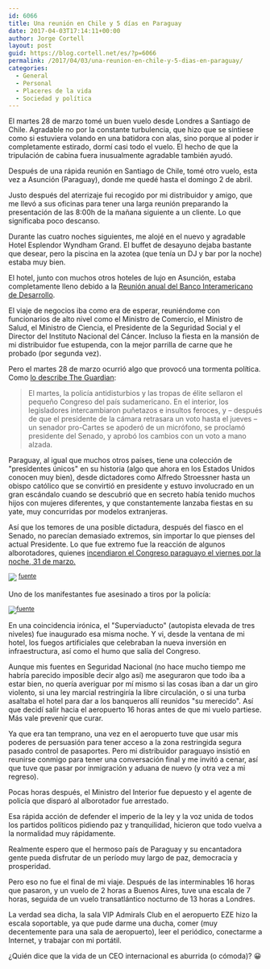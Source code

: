 ```yaml
---
id: 6066
title: Una reunión en Chile y 5 días en Paraguay
date: 2017-04-03T17:14:11+00:00
author: Jorge Cortell
layout: post
guid: https://blog.cortell.net/es/?p=6066
permalink: /2017/04/03/una-reunion-en-chile-y-5-dias-en-paraguay/
categories:
  - General
  - Personal
  - Placeres de la vida
  - Sociedad y polí­tica
---
```

El martes 28 de marzo tomé un buen vuelo desde Londres a Santiago de Chile. Agradable no por la constante turbulencia, que hizo que se sintiese como si estuviera volando en una batidora con alas, sino porque al poder ir completamente estirado, dormí casi todo el vuelo. El hecho de que la tripulación de cabina fuera inusualmente agradable también ayudó.

Después de una rápida reunión en Santiago de Chile, tomé otro vuelo, esta vez a Asunción (Paraguay), donde me quedé hasta el domingo 2 de abril.

Justo después del aterrizaje fui recogido por mi distribuidor y amigo, que me llevó a sus oficinas para tener una larga reunión preparando la presentación de las 8:00h de la mañana siguiente a un cliente. Lo que significaba poco descanso.

Durante las cuatro noches siguientes, me alojé en el nuevo y agradable Hotel Esplendor Wyndham Grand. El buffet de desayuno dejaba bastante que desear, pero la piscina en la azotea (que tenía un DJ y bar por la noche) estaba muy bien.

El hotel, junto con muchos otros hoteles de lujo en Asunción, estaba completamente lleno debido a la  [Reunión anual del Banco Interamericano de Desarrollo](https://events.iadb.org/calendar/eventDetail.aspx?lang=en&id=5109).

El viaje de negocios iba como era de esperar, reuniéndome con funcionarios de alto nivel como el Ministro de Comercio, el Ministro de Salud, el Ministro de Ciencia, el Presidente de la Seguridad Social y el Director del Instituto Nacional del Cáncer. Incluso la fiesta en la mansión de mi distribuidor fue estupenda, con la mejor parrilla de carne que he probado (por segunda vez).

Pero el martes 28 de marzo ocurrió algo que provocó una tormenta política. Como  [lo describe The Guardian](https://www.theguardian.com/world/2017/mar/30/paraguay-reelection-amend-constitution-horacio-cartes):

> El martes, la policía antidisturbios y las tropas de élite sellaron el pequeño Congreso del país sudamericano. En el interior, los legisladores intercambiaron puñetazos e insultos feroces, y – después de que el presidente de la cámara retrasara un voto hasta el jueves – un senador pro-Cartes se apoderó de un micrófono, se proclamó presidente del Senado, y aprobó los cambios con un voto a mano alzada.

Paraguay, al igual que muchos otros países, tiene una colección de "presidentes únicos" en su historia (algo que ahora en los Estados Unidos conocen muy bien), desde dictadores como Alfredo Stroessner hasta un obispo católico que se convirtió en presidente y estuvo involucrado en un gran escándalo cuando se descubrió que en secreto había tenido muchos hijos con mujeres diferentes, y que constantemente lanzaba fiestas en su yate, muy concurridas por modelos extranjeras.

Así que los temores de una posible dictadura, después del fiasco en el Senado, no parecían demasiado extremos, sin importar lo que pienses del actual Presidente. Lo que fue extremo fue la reacción de algunos alborotadores, quienes  [incendiaron el Congreso paraguayo el viernes por la noche, 31 de marzo.](https://www.reuters.com/article/us-paraguay-president-idUSKBN1722ZN)

 ![](https://cdnmundo2.img.sputniknews.com/images/106801/70/1068017083.jpg) <sup><a href="https://mundo.sputniknews.com/americalatina/201704011068016731 -paraguay-manifestantes-incendian-congreso / ">fuente</a></sup>

Uno de los manifestantes fue asesinado a tiros por la policía:

![](https://cdn.noticiaaldia.com.s3.amazonaws.com/wp-content/uploads/2017/04/0000223301-1.jpg)<sup><a href="https: / /noticiaaldia.com/2017/04/noche-de-disturbios-en-paraguay-termino-con-un-muerto-y-el-congreso-en-llamas/">fuente</a></sup>

En una coincidencia irónica, el "Superviaducto" (autopista elevada de tres niveles) fue inaugurado esa misma noche. Y vi, desde la ventana de mi hotel, los fuegos artificiales que celebraban la nueva inversión en infraestructura, así como el humo que salía del Congreso.

Aunque mis fuentes en Seguridad Nacional (no hace mucho tiempo me habría parecido imposible decir algo así) me aseguraron que todo iba a estar bien, no quería averiguar por mí mismo si las cosas iban a dar un giro violento, si una ley marcial restringiría la libre circulación, o si una turba asaltaba el hotel para dar a los banqueros allí reunidos "su merecido". Así que decidí salir hacia el aeropuerto 16 horas antes de que mi vuelo partiese. Más vale prevenir que curar.

Ya que era tan temprano, una vez en el aeropuerto tuve que usar mis poderes de persuasión para tener acceso a la zona restringida segura pasado control de pasaportes. Pero mi distribuidor paraguayo insistió en reunirse conmigo para tener una conversación final y me invitó a cenar, así que tuve que pasar por inmigración y aduana de nuevo (y otra vez a mi regreso).

Pocas horas después, el Ministro del Interior fue depuesto y el agente de policía que disparó al alborotador fue arrestado.

Esa rápida acción de defender el imperio de la ley y la voz unida de todos los partidos políticos pidiendo paz y tranquilidad, hicieron que todo vuelva a la normalidad muy rápidamente.

Realmente espero que el hermoso país de Paraguay y su encantadora gente pueda disfrutar de un período muy largo de paz, democracia y prosperidad.
  
Pero eso no fue el final de mi viaje. Después de las interminables 16 horas que pasaron, y un vuelo de 2 horas a Buenos Aires, tuve una escala de 7 horas, seguida de un vuelo transatlántico nocturno de 13 horas a Londres.

La verdad sea dicha, la sala VIP Admirals Club en el aeropuerto EZE hizo la escala soportable, ya que pude darme una ducha, comer (muy decentemente para una sala de aeropuerto), leer el periódico, conectarme a Internet, y trabajar con mi portátil.

¿Quién dice que la vida de un CEO internacional es aburrida (o cómoda)? 😀